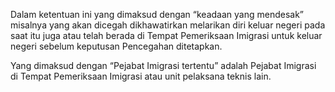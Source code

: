Dalam ketentuan ini yang dimaksud dengan “keadaan yang
mendesak” misalnya yang akan dicegah dikhawatirkan melarikan
diri keluar negeri pada saat itu juga atau telah berada di Tempat
Pemeriksaan Imigrasi untuk keluar negeri sebelum keputusan
Pencegahan ditetapkan.

Yang dimaksud dengan “Pejabat Imigrasi tertentu” adalah
Pejabat Imigrasi di Tempat Pemeriksaan Imigrasi atau unit
pelaksana teknis lain.